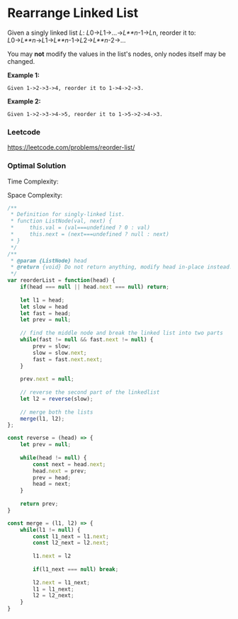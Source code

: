 # Rearrange Linked List

Given a singly linked list *L*: *L*0→*L*1→…→*L**n*-1→*L*n,
reorder it to: *L*0→*L**n*→*L*1→*L**n*-1→*L*2→*L**n*-2→…

You may **not** modify the values in the list's nodes, only nodes itself may be changed.

**Example 1:**

```
Given 1->2->3->4, reorder it to 1->4->2->3.
```

**Example 2:**

```
Given 1->2->3->4->5, reorder it to 1->5->2->4->3.
```



### Leetcode

https://leetcode.com/problems/reorder-list/



### Optimal Solution

Time Complexity:

Space Complexity:

```js
/**
 * Definition for singly-linked list.
 * function ListNode(val, next) {
 *     this.val = (val===undefined ? 0 : val)
 *     this.next = (next===undefined ? null : next)
 * }
 */
/**
 * @param {ListNode} head
 * @return {void} Do not return anything, modify head in-place instead.
 */
var reorderList = function(head) {
    if(head === null || head.next === null) return;
    
    let l1 = head;
    let slow = head
    let fast = head;
    let prev = null;
    
    // find the middle node and break the linked list into two parts
    while(fast != null && fast.next != null) {
        prev = slow;
        slow = slow.next;
        fast = fast.next.next;
    }
    
    prev.next = null;
    
    // reverse the second part of the linkedlist
    let l2 = reverse(slow);
    
    // merge both the lists
    merge(l1, l2);
};

const reverse = (head) => {
    let prev = null;
    
    while(head != null) {
        const next = head.next;
        head.next = prev;
        prev = head;
        head = next;
    }
    
    return prev;
}

const merge = (l1, l2) => {
    while(l1 != null) {
        const l1_next = l1.next;
        const l2_next = l2.next;
        
        l1.next = l2
        
        if(l1_next === null) break;
        
        l2.next = l1_next;
        l1 = l1_next;
        l2 = l2_next;
    }
}
```

